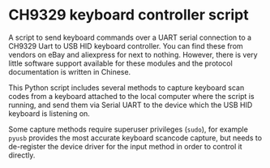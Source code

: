 # CH9329 keyboard controller script

A script to send keyboard commands over a UART serial connection to a CH9329 Uart to USB HID keyboard controller. You can find these from vendors on eBay and aliexpress for next to nothing. However, there is very little software support available for these modules and the protocol documentation is written in Chinese. 

This Python script includes several methods to capture keyboard scan codes from a keyboard attached to the local computer where the script is running, and send them via Serial UART to the device which the USB HID keyboard is listening on.

Some capture methods require superuser privileges (`sudo`), for example `pyusb` provides the most accurate keyboard scancode capture, but needs to de-register the device driver for the input method in order to control it directly.

